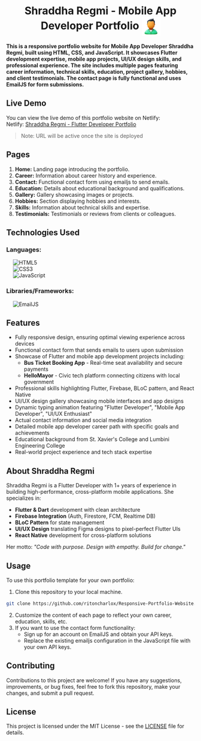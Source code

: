 <br>
<h1 align=center>
<span> Shraddha Regmi - Mobile App Developer Portfolio </span>
<img align="center" src="./Assets/favicons/favicon.png" alt="" width="50" height="50">
</h1>

**This is a responsive portfolio website for Mobile App Developer Shraddha Regmi, built using HTML, CSS, and JavaScript. It showcases Flutter development expertise, mobile app projects, UI/UX design skills, and professional experience. The site includes multiple pages featuring career information, technical skills, education, project gallery, hobbies, and client testimonials. The contact page is fully functional and uses EmailJS for form submissions.**

## Live Demo

You can view the live demo of this portfolio website on Netlify:
<br>
Netlify: [Shraddha Regmi - Flutter Developer Portfolio](https://shraddha-regmi-portfolio.netlify.app/)

> Note: URL will be active once the site is deployed

## Pages

1. **Home:** Landing page introducing the portfolio.
2. **Career:** Information about career history and experience.
3. **Contact:** Functional contact form using emailjs to send emails.
4. **Education:** Details about educational background and qualifications.
5. **Gallery:** Gallery showcasing images or projects.
6. **Hobbies:** Section displaying hobbies and interests.
7. **Skills:** Information about technical skills and expertise.
8. **Testimonials:** Testimonials or reviews from clients or colleagues.

## Technologies Used

### Languages:

&emsp; ![HTML5](https://img.shields.io/badge/html5-%23E34F26.svg?style=for-the-badge&logo=html5&logoColor=white)
<br>
&emsp; ![CSS3](https://img.shields.io/badge/css3-%231572B6.svg?style=for-the-badge&logo=css3&logoColor=white)
<br>
&emsp; ![JavaScript](https://img.shields.io/badge/javascript-yellow.svg?style=for-the-badge&logo=javascript&logoColor=white)

### Libraries/Frameworks:

&emsp; ![EmailJS](https://img.shields.io/badge/email.js-%23563D7C.svg?style=for-the-badge&logo=gmail&logoColor=white)

## Features

- Fully responsive design, ensuring optimal viewing experience across devices
- Functional contact form that sends emails to users upon submission
- Showcase of Flutter and mobile app development projects including:
  - **Bus Ticket Booking App** - Real-time seat availability and secure payments
  - **HelloMayor** - Civic tech platform connecting citizens with local government
- Professional skills highlighting Flutter, Firebase, BLoC pattern, and React Native
- UI/UX design gallery showcasing mobile interfaces and app designs
- Dynamic typing animation featuring "Flutter Developer", "Mobile App Developer", "UI/UX Enthusiast"
- Actual contact information and social media integration
- Detailed mobile app developer career path with specific goals and achievements
- Educational background from St. Xavier's College and Lumbini Engineering College
- Real-world project experience and tech stack expertise

## About Shraddha Regmi

Shraddha Regmi is a Flutter Developer with 1+ years of experience in building high-performance, cross-platform mobile applications. She specializes in:

- **Flutter & Dart** development with clean architecture
- **Firebase Integration** (Auth, Firestore, FCM, Realtime DB)
- **BLoC Pattern** for state management
- **UI/UX Design** translating Figma designs to pixel-perfect Flutter UIs
- **React Native** development for cross-platform solutions

Her motto: *"Code with purpose. Design with empathy. Build for change."*

## Usage

To use this portfolio template for your own portfolio:

1. Clone this repository to your local machine.
```bash
git clone https://github.com/ritoncharlox/Responsive-Portfolio-Website.git
```
2. Customize the content of each page to reflect your own career, education, skills, etc.
3. If you want to use the contact form functionality:
    - Sign up for an account on EmailJS and obtain your API keys.
    - Replace the existing emailjs configuration in the JavaScript file with your own API keys.

## Contributing

Contributions to this project are welcome! If you have any suggestions, improvements, or bug fixes, feel free to fork this repository, make your changes, and submit a pull request.

## License

This project is licensed under the MIT License - see the [LICENSE](LICENSE) file for details.
